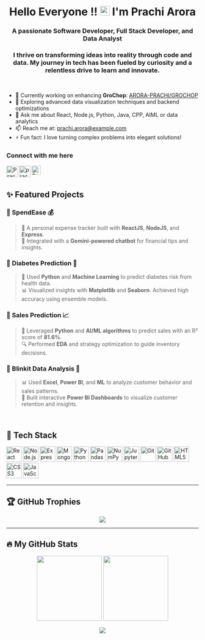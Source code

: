 <h1 align="center">Hello Everyone !! <img src="https://media.giphy.com/media/hvRJCLFzcasrR4ia7z/giphy.gif" width="25px"> I'm Prachi Arora</h1>
<h3 align="center">A passionate Software Developer, Full Stack Developer, and Data Analyst</h3>
<h3 align="center"> I thrive on transforming ideas into reality through code and data. My journey in tech has been fueled by curiosity and a relentless drive to learn and innovate.</h3>
<br>

- 🔭 Currently working on enhancing **GroChop**: [ARORA-PRACHI/GROCHOP](https://github.com/ARORA-PRACHI/GROCHOP)
- 🌱 Exploring advanced data visualization techniques and backend optimizations
- 💬 Ask me about React, Node.js, Python, Java, CPP, AIML or data analytics
- 📫 Reach me at: [prachi.arora@example.com](mailto:prachiarora0926@gmail.com)
- ⚡ Fun fact: I love turning complex problems into elegant solutions!

### Connect with me here

<a href="https://www.linkedin.com/in/prachi-arora-479947254/">
<img align="left" alt="Prachi Arora | Linkedin" width="30px" src="https://img.icons8.com/color/48/000000/linkedin.png"/>
</a>

<a href="https://www.instagram.com/_prachi0926?">
<img align="left" alt="prachi0926 | Instagram" width="30px" src="https://img.icons8.com/fluent/48/000000/instagram-new.png" />
</a>

<a href="https://leetcode.com/u/Prachi_arora_/">
<img align="left" alt="Prachi Arora | Leetcode" width="24px" src="https://cdn.iconscout.com/icon/free/png-512/leetcode-3628885-3030025.png" />
</a>

<br><br>

## ✨ Featured Projects

### 🔹 SpendEase 💰
> 💼 A personal expense tracker built with **ReactJS**, **NodeJS**, and **Express**.  
> 🤖 Integrated with a **Gemini-powered chatbot** for financial tips and insights.

### 🔹 Diabetes Prediction 🧬
> 🧠 Used **Python** and **Machine Learning** to predict diabetes risk from health data.  
> 📊 Visualized insights with **Matplotlib** and **Seaborn**. Achieved high accuracy using ensemble models.

### 🔹 Sales Prediction 📈
> 🚀 Leveraged **Python** and **AI/ML algorithms** to predict sales with an R² score of **81.6%**.  
> 🔍 Performed **EDA** and strategy optimization to guide inventory decisions.

### 🔹 Blinkit Data Analysis 🛒
> 📊 Used **Excel**, **Power BI**, and **ML** to analyze customer behavior and sales patterns.  
> 📌 Built interactive **Power BI Dashboards** to visualize customer retention and insights.

<br>

## 🚀 Tech Stack

<p align="left">
  <img src="https://cdn.jsdelivr.net/gh/devicons/devicon/icons/react/react-original.svg" alt="React" width="40" height="40"/>
  <img src="https://cdn.jsdelivr.net/gh/devicons/devicon/icons/nodejs/nodejs-original.svg" alt="Node.js" width="40" height="40"/>
  <img src="https://cdn.jsdelivr.net/gh/devicons/devicon/icons/express/express-original.svg" alt="Express.js" width="40" height="40"/>
  <img src="https://cdn.jsdelivr.net/gh/devicons/devicon/icons/mongodb/mongodb-original.svg" alt="MongoDB" width="40" height="40"/>
  <img src="https://cdn.jsdelivr.net/gh/devicons/devicon/icons/python/python-original.svg" alt="Python" width="40" height="40"/>
  <img src="https://cdn.jsdelivr.net/gh/devicons/devicon/icons/pandas/pandas-original.svg" alt="Pandas" width="40" height="40"/>
  <img src="https://cdn.jsdelivr.net/gh/devicons/devicon/icons/numpy/numpy-original.svg" alt="NumPy" width="40" height="40"/>
  <img src="https://cdn.jsdelivr.net/gh/devicons/devicon/icons/jupyter/jupyter-original.svg" alt="Jupyter" width="40" height="40"/>
  <img src="https://cdn.jsdelivr.net/gh/devicons/devicon/icons/git/git-original.svg" alt="Git" width="40" height="40"/>
  <img src="https://cdn.jsdelivr.net/gh/devicons/devicon/icons/github/github-original.svg" alt="GitHub" width="40" height="40"/>
  <img src="https://cdn.jsdelivr.net/gh/devicons/devicon/icons/html5/html5-original.svg" alt="HTML5" width="40" height="40"/>
  <img src="https://cdn.jsdelivr.net/gh/devicons/devicon/icons/css3/css3-original.svg" alt="CSS3" width="40" height="40"/>
  <img src="https://cdn.jsdelivr.net/gh/devicons/devicon/icons/javascript/javascript-original.svg" alt="JavaScript" width="40" height="40"/>
</p>

---

## 🏆 GitHub Trophies

<p align="center">
  <img src="https://github-profile-trophy.vercel.app/?username=ARORA-PRACHI&theme=radical&no-frame=true&margin-w=15&margin-h=15" />
</p>

---

## 🔥 My GitHub Stats

<p align="center">
  <img height="170px" src="https://github-readme-stats.vercel.app/api?username=ARORA-PRACHI&count_private=true&show_icons=true&theme=radical" />
  <img height="170px" src="https://github-readme-streak-stats.herokuapp.com/?user=ARORA-PRACHI&theme=radical" />
</p>

<p align="center">
  <img src="https://github-readme-stats.vercel.app/api/top-langs/?username=ARORA-PRACHI&layout=compact&theme=radical" />
</p>
